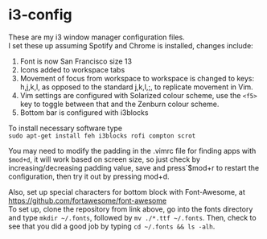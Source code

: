 # i3-config
These are my i3 window manager configuration files.  
I set these up assuming Spotify and Chrome is installed, changes include:  
1. Font is now San Francisco size 13  
2. Icons added to workspace tabs  
3. Movement of focus from workspace to workspace is changed to keys: h,j,k,l, as opposed to the standard j,k,l,;, to replicate movement in Vim.  
4. Vim settings are configured with Solarized colour scheme, use the `<f5>` key to toggle between that and the Zenburn colour scheme.  
5. Bottom bar is configured with i3blocks  
  
To install necessary software type  
`sudo apt-get install feh i3blocks rofi compton scrot`  
  
You may need to modify the padding in the .vimrc file for finding apps with `$mod+d`, it will work based on screen size, so just check by increasing/decreasing padding value, save and press`$mod+r to restart the configuration, then try it out by pressing mod+d.  
  
Also, set up special characters for bottom block with Font-Awesome, at https://github.com/fortawesome/font-awesome  
To set up, clone the repository from link above, go into the fonts directory and type `mkdir ~/.fonts`, followed by `mv ./*.ttf ~/.fonts`. Then, check to see that you did a good job by typing `cd ~/.fonts && ls -alh`.
